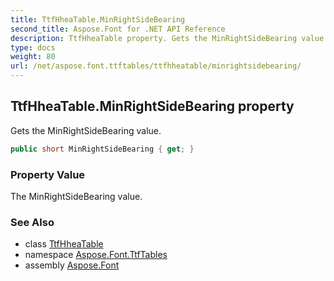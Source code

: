 ```yaml
---
title: TtfHheaTable.MinRightSideBearing
second_title: Aspose.Font for .NET API Reference
description: TtfHheaTable property. Gets the MinRightSideBearing value
type: docs
weight: 80
url: /net/aspose.font.ttftables/ttfhheatable/minrightsidebearing/
---
```

## TtfHheaTable.MinRightSideBearing property

Gets the MinRightSideBearing value.

```csharp
public short MinRightSideBearing { get; }
```

### Property Value

The MinRightSideBearing value.

### See Also

* class [TtfHheaTable](../)
* namespace [Aspose.Font.TtfTables](../../ttfhheatable/)
* assembly [Aspose.Font](../../../)


